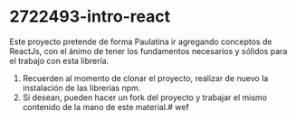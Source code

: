 # 2722493-intro-react
Este proyecto pretende de forma Paulatina ir agregando conceptos de ReactJs, con el ánimo de tener los fundamentos necesarios y sólidos para el trabajo con esta librería.

1. Recuerden al momento de clonar el proyecto, realizar de nuevo la instalación de las librerías npm.
2. Si desean, pueden hacer un fork del proyecto y trabajar el mismo contenido de la mano de este material.#   w e f  
 